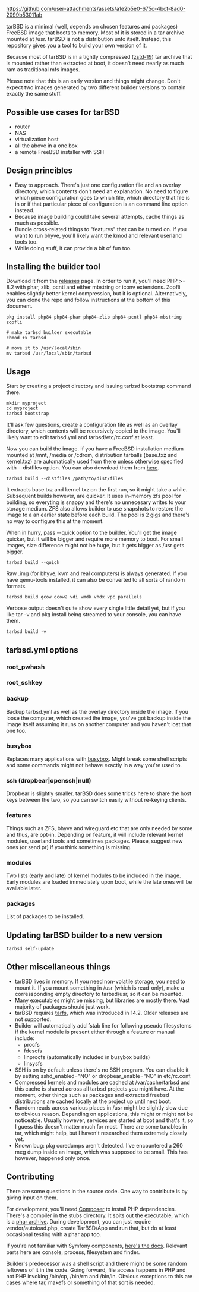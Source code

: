 https://github.com/user-attachments/assets/a1e2b5e0-675c-4bcf-8ad0-2099b53011ab

tarBSD is a minimal (well, depends on chosen features and packages) FreeBSD image that boots to memory. Most of it is stored in a tar archive mounted at /usr. tarBSD is not a distribution unto itself. Instead, this repository gives you a tool to build your own version of it.

Because most of tarBSD is in a tightly compressed ([zstd-19](https://github.com/facebook/zstd)) tar archive that is mounted rather than extracted at boot, it doesn't need nearly as much ram as traditional mfs images.

Please note that this is an early version and things might change. Don't expect two images generated by two different builder versions to contain exactly the same stuff.

## Possible use cases for tarBSD ##
* router
* NAS
* virtualization host
* all the above in a one box
* a remote FreeBSD installer with SSH

## Design princibles ##
* Easy to approach. There's just one configuration file and an overlay directory, which contents don't need an explanation. No need to figure which piece configuration goes to which file, which directory that file is in or if that particular piece of configuration is an command line option instead.
* Because image building could take several attempts, cache things as much as possible.
* Bundle cross-related things to "features" that can be turned on. If you want to run bhyve, you'll likely want the kmod and relevant userland tools too.
* While doing stuff, it can provide a bit of fun too.

## Installing the builder tool ##

Download it from the [releases](https://github.com/pavetheway91/tarbsd/releases) page. In order to run it, you'll need PHP >= 8.2 with phar, zlib, pcntl and either mbstring or iconv extensions. Zopfli enables slightly better kernel compression, but it is optional. Alternatively, you can clone the repo and follow instructions at the bottom of this document.
```
pkg install php84 php84-phar php84-zlib php84-pcntl php84-mbstring zopfli

# make tarbsd builder executable
chmod +x tarbsd

# move it to /usr/local/sbin
mv tarbsd /usr/local/sbin/tarbsd
```

## Usage ##
Start by creating a project directory and issuing tarbsd bootstrap command there.

```
mkdir myproject
cd myproject
tarbsd bootstrap
```
It'll ask few questions, create a configuration file as well as an overlay directory, which contents will be recursively copied to the image. You'll likely want to edit tarbsd.yml and tarbsd/etc/rc.conf at least.

Now you can build the image. If you have a FreeBSD installation medium mounted at /mnt, /media or /cdrom, distribution tarballs (base.txz and kernel.txz) are automatically used from there unless otherwise specified with --distfiles option. You can also download them from [here](https://download.freebsd.org/ftp/releases/amd64/).
```
tarbsd build --distfiles /path/to/dist/files
```

It extracts base.txz and kernel txz on the first run, so it might take a while. Subsequent builds however, are quicker. It uses in-memory zfs pool for building, so everyting is snappy and there's no unnecesary writes to your storage medium. ZFS also allows builder to use snapshots to restore the image to a an earlier state before each build. The pool is 2 gigs and there's no way to configure this at the moment.

When in hurry, pass --quick option to the builder. You'll get the image quicker, but it will be bigger and require more memory to boot. For small images, size difference might not be huge, but it gets bigger as /usr gets bigger.
```
tarbsd build --quick
```

Raw .img (for bhyve, kvm and real computers) is always generated. If you have qemu-tools installed, it can also be converted to all sorts of random formats.
```
tarbsd build qcow qcow2 vdi vmdk vhdx vpc parallels
```

Verbose output doesn't quite show every single little detail yet, but if you like tar -v and pkg install being streamed to your console, you can have them.
```
tarbsd build -v
```

## tarbsd.yml options ##
### root_pwhash ###

### root_sshkey ###

### backup ###
Backup tarbsd.yml as well as the overlay directory inside the image. If you loose the computer, which created the image, you've got backup inside the image itself assuming it runs on another computer and you haven't lost that one too.

### busybox ###
Replaces many applications with [busybox](https://en.wikipedia.org/wiki/BusyBox). Might break some shell scripts and some commands might not behave exactly in a way you're used to.

### ssh (dropbear|openssh|null) ###
Dropbear is slightly smaller. tarBSD does some tricks here to share the host keys between the two, so you can switch easily without re-keying clients.

### features ###
Things such as ZFS, bhyve and wireguard etc that are only needed by some and thus, are opt-in. Depending on feature, it will include relevant kernel modules, userland tools and sometimes packages. Please, suggest new ones (or send pr) if you think something is missing.

### modules ###
Two lists (early and late) of kernel modules to be included in the image. Early modules are loaded immediately upon boot, while the late ones will be available later.

### packages ###
List of packages to be installed.

## Updating tarBSD builder to a new version ##
```
tarbsd self-update
```
## Other miscellaneous things ##
* tarBSD lives in memory. If you need non-volatile storage, you need to mount it. If you mount something in /usr (which is read-only), make a corressponding empty directory to tarbsd/usr, so it can be mounted.
* Many executables might be missing, but libraries are mostly there. Vast majority of packages should just work.
* tarBSD requires [tarfs](https://man.freebsd.org/cgi/man.cgi?tarfs(5)), which was introduced in 14.2. Older releases are not supported.
* Builder will automatically add fstab line for following pseudo filesystems if the kernel module is present either through a feature or manual include:
  * procfs
  * fdescfs
  * linprocfs (automatically included in busybox builds)
  * linsysfs
* SSH is on by default unless there's no SSH program. You can disable it by setting sshd_enabled="NO" or dropbear_enable="NO" in etc/rc.conf.
* Compressed kernels and modules are cached at /var/cache/tarbsd and this cache is shared across all tarbsd projects you might have. At the moment, other things such as packages and extracted freebsd distributions are cached locally at the project up until next boot.
* Random reads across various places in /usr might be slightly slow due to obvious reason. Depending on applications, this might or might not be noticeable. Usually however, services are started at boot and that's it, so I guess this doesn't matter much for most. There are some tunables in tar, which might help, but I haven't researched them extremely closely yet.
* Known bug: pkg coredumps aren't detected. I've encountered a 260 meg dump inside an image, which was supposed to be small. This has however, happened only once.

## Contributing ##
There are some questions in the source code. One way to contribute is by giving input on them.

For development, you'll need [Composer](https://www.freshports.org/devel/php-composer/) to install PHP dependencies. There's a compiler in the stubs directory. It spits out the executable, which is a [phar archive](https://www.php.net/manual/en/intro.phar.php). During development, you can just require vendor/autoload.php, create TarBSD\App and run that, but do at least occasional testing with a phar app too.

If you're not familiar with Symfony components, [here's the docs](https://symfony.com/doc/current/index.html). Relevant parts here are console, process, filesystem and finder.

Builder's predecessor was a shell script and there might be some random leftovers of it in the code. Going forward, file access happens in PHP and not PHP invoking /bin/cp, /bin/rm and /bin/ln. Obvious exceptions to this are cases where tar, makefs or something of that sort is needed.